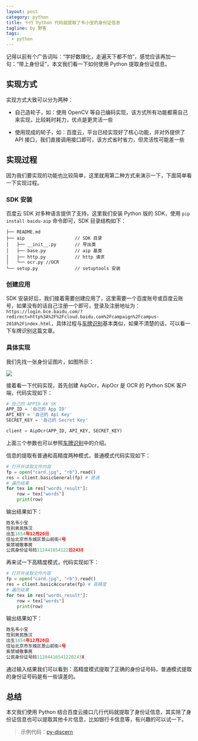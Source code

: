 ```yaml
---
layout: post
category: python
title: 十行 Python 代码就提取了韦小宝的身份证信息
tagline: by 野客
tags:
  - python
---
```


记得以前有个广告词叫：“学好数理化，走遍天下都不怕”，感觉应该再加一句：“带上身份证”，本文我们看一下如何使用 Python 提取身份证信息。

<!--more-->

## 实现方式

实现方式大致可以分为两种：

* 自己造轮子，如：使用 OpenCV 等自己编码实现，该方式所有功能都需自己来实现，比较耗时耗力，优点是更灵活一些

* 使用现成的轮子，如：百度云，平台已经实现好了核心功能，并对外提供了 API 接口，我们直接调用接口即可，该方式省时省力，但灵活性可能差一些

## 实现过程

因为我们要实现的功能也比较简单，这里就用第二种方式来演示一下，下面简单看一下实现过程。

### SDK 安装

百度云 SDK 对多种语言提供了支持，这里我们安装 Python 版的 SDK，使用 `pip install baidu-aip` 命令即可，SDK 目录结构如下：

```
├── README.md
├── aip                   // SDK 目录
│   ├── __init__.py       // 导出类
│   ├── base.py           // aip 基类
│   ├── http.py           // http 请求
│   └── ocr.py //OCR
└── setup.py              // setuptools 安装
```

### 创建应用

SDK 安装好后，我们接着需要创建应用了，这里需要一个百度账号或百度云账号，如果没有的话自己注册一个即可，登录及注册地址为：`https://login.bce.baidu.com/?redirect=http%3A%2F%2Fcloud.baidu.com%2Fcampaign%2Fcampus-2018%2Findex.html`，具体过程与[车牌识别](https://mp.weixin.qq.com/s/CD4uKbskGIfyHJWA7E-DNA)基本类似，如果不清楚的话，可以看一下车牌识别这篇文章。

### 具体实现

我们先找一张身份证图片，如图所示：

![](http://www.justdopython.com/assets/images/2020/12/idcard/1.jpg)

接着看一下代码实现，首先创建 AipOcr，AipOcr 是 OCR 的 Python SDK 客户端，代码实现如下：

```python
# 自己的 APPID AK SK
APP_ID = '自己的 App ID'
API_KEY = '自己的 Api Key'
SECRET_KEY = '自己的 Secret Key'

client = AipOcr(APP_ID, API_KEY, SECRET_KEY)
```

上面三个参数也可以参照[车牌识别](https://mp.weixin.qq.com/s/CD4uKbskGIfyHJWA7E-DNA)中的介绍。

信息的提取有普通和高精度两种模式，普通模式代码实现如下：

```python
# 打开并读取文件内容
fp = open("card.jpg", "rb").read()
res = client.basicGeneral(fp) # 普通
# 遍历结果
for tex in res["words_result"]:
    row = tex["words"]
    print(row)
```

输出结果如下：

```python
姓名韦小宝
性别男民族汉
出生1654年12月20日
住址北京市东城区景山前街4号
紫禁城敬事房
公民身份证号码112441654122日2438
```

再来试一下高精度模式，代码实现如下：

```python
# 打开并读取文件内容
fp = open("card.jpg", "rb").read()
res = client.basicAccurate(fp) # 高精度
# 遍历结果
for tex in res["words_result"]:
    row = tex["words"]
    print(row)
```

输出结果如下：

```python
姓名韦小宝
性别男民族汉
出生1654年12月20日
住址北京市东城区景山前街4号
紫禁城敬事房
公民身份证号码11204416541220243X
```

通过输入结果我们可以看到：高精度模式提取了正确的身份证号码，普通模式提取的身份证号码是有一些误差的。

## 总结

本文我们使用 Python 结合百度云接口几行代码就提取了身份证信息，其实除了身份证信息也可以提取其他卡片信息，比如银行卡信息等，有兴趣的可以试一下。

> 示例代码：[py-discern](https://github.com/JustDoPython/python-100-day/tree/master/py-discern)
